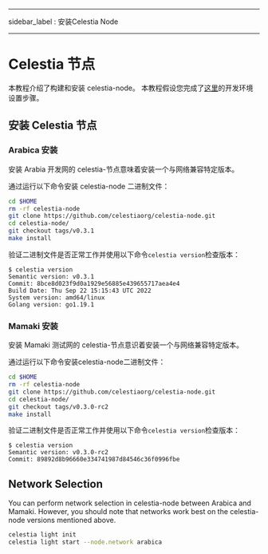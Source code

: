 - - -
sidebar_label : 安装Celestia Node
- - -

# Celestia 节点

本教程介绍了构建和安装 celestia-node。 本教程假设您完成了[这里](./environment.md)的开发环境设置步骤。

## 安装 Celestia 节点

### Arabica 安装

安装 Arabia 开发网的 celestia-节点意味着安装一个与网络兼容特定版本。

通过运行以下命令安装 celestia-node 二进制文件：

```sh
cd $HOME
rm -rf celestia-node
git clone https://github.com/celestiaorg/celestia-node.git
cd celestia-node/
git checkout tags/v0.3.1
make install
```

验证二进制文件是否正常工作并使用以下命令`celestia version`检查版本：

```console
$ celestia version
Semantic version: v0.3.1
Commit: 8bce8d023f9d0a1929e56885e439655717aea4e4
Build Date: Thu Sep 22 15:15:43 UTC 2022
System version: amd64/linux
Golang version: go1.19.1
```

### Mamaki 安装

安装 Mamaki 测试网的 celestia-节点意识着安装一个与网络兼容特定版本。

通过运行以下命令安装celestia-node二进制文件：

```sh
cd $HOME
rm -rf celestia-node
git clone https://github.com/celestiaorg/celestia-node.git
cd celestia-node/
git checkout tags/v0.3.0-rc2
make install
```

验证二进制文件是否正常工作并使用以下命令`celestia version`检查版本：

```console
$ celestia version
Semantic version: v0.3.0-rc2
Commit: 89892d8b96660e334741987d84546c36f0996fbe
```

## Network Selection

You can perform network selection in celestia-node between Arabica and Mamaki. However, you should note that networks work best on the celestia-node versions mentioned above.

```sh
celestia light init
celestia light start --node.network arabica
```
